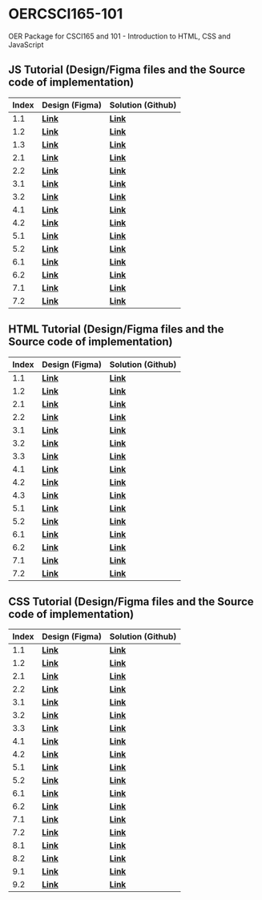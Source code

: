 # OERCSCI165-101
OER Package for CSCI165 and 101 - Introduction to HTML, CSS and JavaScript




## JS Tutorial (Design/Figma files and the Source code of implementation)

| Index | Design (Figma)                     | Solution (Github)                                                                   |
| ----- | ---------------------------------- | ----------------------------------------------------------------------------------- |
| 1.1   | **[Link](https://bit.ly/3WWXuMY)** | **[Link](https://github.com/adavoodiAtColumbiaCollege/OERCSCI165-101/tree/main/40%20Q%20and%20A/JS-Tutorial/session1/ex1)** |
| 1.2   | **[Link](https://bit.ly/3qzbReo)** | **[Link](https://github.com/adavoodiAtColumbiaCollege/OERCSCI165-101/tree/main/40%20Q%20and%20A/JS-Tutorial/session1/ex2)** |
| 1.3   | **[Link](https://bit.ly/3qzRuxM)** | **[Link](https://github.com/adavoodiAtColumbiaCollege/OERCSCI165-101/tree/main/40%20Q%20and%20A/JS-Tutorial/session1/ex3)** |
| 2.1   | **[Link](https://bit.ly/3Xe95HX)** | **[Link](https://github.com/adavoodiAtColumbiaCollege/OERCSCI165-101/tree/main/40%20Q%20and%20A/JS-Tutorial/session2/ex1)** |
| 2.2   | **[Link](https://bit.ly/42z3LQm)** | **[Link](https://github.com/adavoodiAtColumbiaCollege/OERCSCI165-101/tree/main/40%20Q%20and%20A/JS-Tutorial/session2/ex2)** |
| 3.1   | **[Link](https://bit.ly/3qBQNnH)** | **[Link](https://github.com/adavoodiAtColumbiaCollege/OERCSCI165-101/tree/main/40%20Q%20and%20A/JS-Tutorial/session3/ex1)** |
| 3.2   | **[Link](https://bit.ly/3P2Y4a4)** | **[Link](https://github.com/adavoodiAtColumbiaCollege/OERCSCI165-101/tree/main/40%20Q%20and%20A/JS-Tutorial/session3/ex2)** |
| 4.1   | **[Link](https://bit.ly/3CoiAKV)** | **[Link](https://github.com/adavoodiAtColumbiaCollege/OERCSCI165-101/tree/main/40%20Q%20and%20A/JS-Tutorial/session4/ex1)** |
| 4.2   | **[Link](https://figma.com)**      | **[Link](https://github.com/adavoodiAtColumbiaCollege/OERCSCI165-101/tree/main/40%20Q%20and%20A/JS-Tutorial/session4/ex2)** |
| 5.1   | **[Link](https://bit.ly/3Cl2W2N)** | **[Link](https://github.com/adavoodiAtColumbiaCollege/OERCSCI165-101/tree/main/40%20Q%20and%20A/JS-Tutorial/session5/ex1)** |
| 5.2   | **[Link](https://bit.ly/42z1k0f)** | **[Link](https://github.com/adavoodiAtColumbiaCollege/OERCSCI165-101/tree/main/40%20Q%20and%20A/JS-Tutorial/session5/ex2)** |
| 6.1   | **[Link](https://bit.ly/3WWaR07)** | **[Link](https://github.com/adavoodiAtColumbiaCollege/OERCSCI165-101/tree/main/40%20Q%20and%20A/JS-Tutorial/session6/ex1)** |
| 6.2   | **[Link](https://bit.ly/42rIBDG)** | **[Link](https://github.com/adavoodiAtColumbiaCollege/OERCSCI165-101/tree/main/40%20Q%20and%20A/JS-Tutorial/session6/ex2)** |
| 7.1   | **[Link](https://bit.ly/3XbR7pi)** | **[Link](https://github.com/adavoodiAtColumbiaCollege/OERCSCI165-101/tree/main/40%20Q%20and%20A/JS-Tutorial/session7/ex1)** |
| 7.2   | **[Link](https://bit.ly/3NeTLpA)** | **[Link](https://github.com/adavoodiAtColumbiaCollege/OERCSCI165-101/tree/main/40%20Q%20and%20A/JS-Tutorial/session7/ex2)** |



## HTML Tutorial (Design/Figma files and the Source code of implementation)

| Index | Design (Figma)                     | Solution (Github)                                                                     |
| ----- | ---------------------------------- | ------------------------------------------------------------------------------------- |
| 1.1   | **[Link](https://bit.ly/3fTrFDt)** | **[Link](https://github.com/Mostafa-Davoodi/HTML-Tutorial/tree/master/session1/ex1)** |
| 1.2   | **[Link](https://bit.ly/3T2NQ8z)** | **[Link](https://github.com/Mostafa-Davoodi/HTML-Tutorial/tree/master/session1/ex2)** |
| 2.1   | **[Link](https://bit.ly/3Erp11O)** | **[Link](https://github.com/Mostafa-Davoodi/HTML-Tutorial/tree/master/session2/ex1)** |
| 2.2   | **[Link](https://bit.ly/3fSRFyE)** | **[Link](https://github.com/Mostafa-Davoodi/HTML-Tutorial/tree/master/session2/ex2)** |
| 3.1   | **[Link](https://bit.ly/3VcpHhv)** | **[Link](https://github.com/Mostafa-Davoodi/HTML-Tutorial/tree/master/session3/ex1)** |
| 3.2   | **[Link](https://bit.ly/3edPaXt)** | **[Link](https://github.com/Mostafa-Davoodi/HTML-Tutorial/tree/master/session3/ex2)** |
| 3.3   | **[Link](https://bit.ly/3yNfHC7)** | **[Link](https://github.com/Mostafa-Davoodi/HTML-Tutorial/tree/master/session3/ex3)** |
| 4.1   | **[Link](https://bit.ly/3T7tieW)** | **[Link](https://github.com/Mostafa-Davoodi/HTML-Tutorial/tree/master/session4/ex1)** |
| 4.2   | **[Link](https://bit.ly/3SHGXts)** | **[Link](https://github.com/Mostafa-Davoodi/HTML-Tutorial/tree/master/session4/ex2)** |
| 4.3   | **[Link](https://bit.ly/3VcpNpn)** | **[Link](https://github.com/Mostafa-Davoodi/HTML-Tutorial/tree/master/session4/ex3)** |
| 5.1   | **[Link](https://bit.ly/3V9a9LA)** | **[Link](https://github.com/Mostafa-Davoodi/HTML-Tutorial/tree/master/session5/ex1)** |
| 5.2   | **[Link](https://bit.ly/3Vbku9R)** | **[Link](https://github.com/Mostafa-Davoodi/HTML-Tutorial/tree/master/session5/ex2)** |
| 6.1   | **[Link](https://bit.ly/3VcNCgT)** | **[Link](https://github.com/Mostafa-Davoodi/HTML-Tutorial/tree/master/session6/ex1)** |
| 6.2   | **[Link](https://bit.ly/3MhpUfh)** | **[Link](https://github.com/Mostafa-Davoodi/HTML-Tutorial/tree/master/session6/ex2)** |
| 7.1   | **[Link](https://bit.ly/3fRd4Zl)** | **[Link](https://github.com/Mostafa-Davoodi/HTML-Tutorial/tree/master/session7/ex1)** |
| 7.2   | **[Link](https://bit.ly/3MhngXd)** | **[Link](https://github.com/Mostafa-Davoodi/HTML-Tutorial/tree/master/session7/ex2)** |


## CSS Tutorial (Design/Figma files and the Source code of implementation)

| Index | Design (Figma)                     | Solution (Github)                                                                    |
| ----- | ---------------------------------- | ------------------------------------------------------------------------------------ |
| 1.1   | **[Link](https://bit.ly/3CgRW6F)** | **[Link](https://github.com/Mostafa-Davoodi/CSS-Tutorial/tree/master/session1/ex1)** |
| 1.2   | **[Link](https://bit.ly/43n43L7)** | **[Link](https://github.com/Mostafa-Davoodi/CSS-Tutorial/tree/master/session1/ex2)** |
| 2.1   | **[Link](https://bit.ly/45L7kWq)** | **[Link](https://github.com/Mostafa-Davoodi/CSS-Tutorial/tree/master/session2/ex1)** |
| 2.2   | **[Link](https://bit.ly/45L7kWq)** | **[Link](https://github.com/Mostafa-Davoodi/CSS-Tutorial/tree/master/session2/ex2)** |
| 3.1   | **[Link](https://bit.ly/3oMpB4T)** | **[Link](https://github.com/Mostafa-Davoodi/CSS-Tutorial/tree/master/session3/ex1)** |
| 3.2   | **[Link](https://bit.ly/43qiuOA)** | **[Link](https://github.com/Mostafa-Davoodi/CSS-Tutorial/tree/master/session3/ex2)** |
| 3.3   | **[Link](https://bit.ly/3Cc9q3R)** | **[Link](https://github.com/Mostafa-Davoodi/CSS-Tutorial/tree/master/session3/ex3)** |
| 4.1   | **[Link](https://bit.ly/43GUA1d)** | **[Link](https://github.com/Mostafa-Davoodi/CSS-Tutorial/tree/master/session4/ex1)** |
| 4.2   | **[Link](https://bit.ly/3MRdnjE)** | **[Link](https://github.com/Mostafa-Davoodi/CSS-Tutorial/tree/master/session4/ex2)** |
| 5.1   | **[Link](https://bit.ly/43FQDd6)** | **[Link](https://github.com/Mostafa-Davoodi/CSS-Tutorial/tree/master/session5/ex1)** |
| 5.2   | **[Link](https://bit.ly/43BquMI)** | **[Link](https://github.com/Mostafa-Davoodi/CSS-Tutorial/tree/master/session5/ex2)** |
| 6.1   | **[Link](https://bit.ly/43mRAqR)** | **[Link](https://github.com/Mostafa-Davoodi/CSS-Tutorial/tree/master/session6/ex1)** |
| 6.2   | **[Link](https://bit.ly/42onceG)** | **[Link](https://github.com/Mostafa-Davoodi/CSS-Tutorial/tree/master/session6/ex2)** |
| 7.1   | **[Link](https://bit.ly/3WNLhu9)** | **[Link](https://github.com/Mostafa-Davoodi/CSS-Tutorial/tree/master/session7/ex1)** |
| 7.2   | **[Link](https://bit.ly/43n4qoZ)** | **[Link](https://github.com/Mostafa-Davoodi/CSS-Tutorial/tree/master/session7/ex2)** |
| 8.1   | **[Link](https://bit.ly/45KoW4B)** | **[Link](https://github.com/Mostafa-Davoodi/CSS-Tutorial/tree/master/session8/ex1)** |
| 8.2   | **[Link](https://bit.ly/3quN77f)** | **[Link](https://github.com/Mostafa-Davoodi/CSS-Tutorial/tree/master/session8/ex2)** |
| 9.1   | **[Link](https://bit.ly/3WT0t9f)** | **[Link](https://github.com/Mostafa-Davoodi/CSS-Tutorial/tree/master/session9/ex1)** |
| 9.2   | **[Link](https://bit.ly/42qCOhu)** | **[Link](https://github.com/Mostafa-Davoodi/CSS-Tutorial/tree/master/session9/ex2)** |




